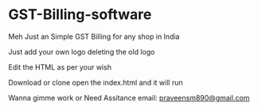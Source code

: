 # GST-Billing-software
Meh Just an Simple GST Billing for any shop in India 

Just add your own logo deleting the old logo

Edit the HTML as per your wish

Download or clone 
open the index.html 
and it will run

Wanna gimme work or Need Assitance 
email: praveensm890@gmail.com

